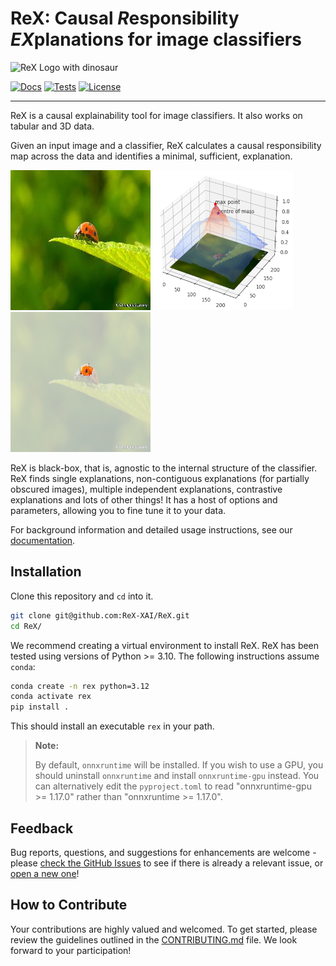 # ReX: Causal *R*esponsibility *EX*planations for image classifiers

<picture>
 <source media="(prefers-color-scheme: dark)" srcset="assets/rex_logo.png">
 <source media="(prefers-color-scheme: light)" srcset="assets/rex_logo.png">
 <img alt="ReX Logo with dinosaur" src="YOUR-DEFAULT-IMAGE">
</picture>

<!--- BADGES: START --->

[![Docs](https://readthedocs.org/projects/rex-xai/badge/?version=latest)](https://rex-xai.readthedocs.io/en/latest/)
[![Tests](https://github.com/ReX-XAI/ReX/actions/workflows/build-and-test-python-package.yml/badge.svg)](https://github.com/ReX-XAI/ReX/actions/workflows/build-and-test-python-package.yml)
[![License](https://img.shields.io/badge/license-MIT-green.svg)](https://github.com/ReX-XAI/ReX.jl/blob/main/LICENSE)

<!--- BADGES: END --->

---

ReX is a causal explainability tool for image classifiers. It also works on tabular and 3D data.

Given an input image and a classifier, ReX calculates a causal responsibility map across the data and identifies a minimal, sufficient, explanation.

![ladybird](tests/test_data/ladybird.jpg "Original Image") ![responsibility map](assets/ladybird_rm.png "Responsibility Map") ![minimal explanation](assets/ladybird_301.png "Explanation")

ReX is black-box, that is, agnostic to the internal structure of the classifier.
ReX finds single explanations, non-contiguous explanations (for partially obscured images), multiple independent explanations, contrastive explanations and lots of other things!
It has a host of options and parameters, allowing you to fine tune it to your data.

For background information and detailed usage instructions, see our [documentation](https://rex-xai.readthedocs.io/en/latest/).

<!--inclusion-marker-start-do-not-remove-->

## Installation

Clone this repository and `cd` into it.

```bash
git clone git@github.com:ReX-XAI/ReX.git
cd ReX/
```

We recommend creating a virtual environment to install ReX.
ReX has been tested using versions of Python >= 3.10.
The following instructions assume `conda`:

```bash
conda create -n rex python=3.12
conda activate rex
pip install .
```

This should install an executable `rex` in your path.

> **Note:**
>
> By default, `onnxruntime` will be installed.
> If you wish to use a GPU, you should uninstall `onnxruntime` and install `onnxruntime-gpu` instead.
> You can alternatively edit the `pyproject.toml` to read "onnxruntime-gpu >= 1.17.0" rather than "onnxruntime >= 1.17.0".

<!--inclusion-marker-end-do-not-remove-->

## Feedback

Bug reports, questions, and suggestions for enhancements are welcome - please [check the GitHub Issues](https://github.com/ReX-XAI/ReX/issues) to see if there is already a relevant issue, or [open a new one](https://github.com/ReX-XAI/ReX/issues/new)!

## How to Contribute

Your contributions are highly valued and welcomed. To get started, please review the guidelines outlined in the [CONTRIBUTING.md](/CONTRIBUTING.md) file. We look forward to your participation!
